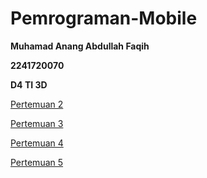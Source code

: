 # Pemrograman-Mobile

**Muhamad Anang Abdullah Faqih**

**2241720070**

**D4 TI 3D**


<a href="/pertemuan2">Pertemuan 2</a>


<a href="/pertemuan3">Pertemuan 3</a>

<a href="/pertemuan4">Pertemuan 4</a>

<a href="/pertemuan5">Pertemuan 5</a>